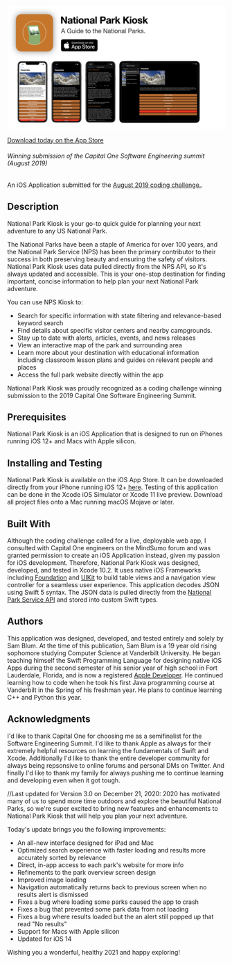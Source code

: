 <img src="https://github.com/samblum17/CapitalOneSES-August2019Submit/blob/master/CapitalOneSES-August2019Submit/CapitalOneSES-August2019Submit/Assets.xcassets/NPS%20Kiosk%202.1%20Marketing.001.png?raw=true">

[Download today on the App Store](https://apps.apple.com/us/app/national-park-kiosk/id1465222121)

###### Winning submission of the Capital One Software Engineering summit (August 2019)
An iOS Application submitted for the [August 2019 coding challenge.](https://www.mindsumo.com/contests/national-park-api).

## Description
National Park Kiosk is your go-to quick guide for planning your next adventure to any US National Park.

The National Parks have been a staple of America for over 100 years, and the National Park Service (NPS) has been the primary contributor to their success in both preserving beauty and ensuring the safety of visitors. National Park Kiosk uses data pulled directly from the NPS API, so it's always updated and accessible. This is your one-stop destination for finding important, concise information to help plan your next National Park adventure. 

You can use NPS Kiosk to:
- Search for specific information with state filtering and relevance-based keyword search
- Find details about specific visitor centers and nearby campgrounds.
- Stay up to date with alerts, articles, events, and news releases
- View an interactive map of the park and surrounding area
- Learn more about your destination with educational information including classroom lesson plans and guides on relevant people and places
- Access the full park website directly within the app

National Park Kiosk was proudly recognized as a coding challenge winning submission to the 2019 Capital One Software Engineering Summit.

## Prerequisites
National Park Kiosk is an iOS Application that is designed to run on iPhones running iOS 12+ and Macs with Apple silicon.

## Installing and Testing
National Park Kiosk is available on the iOS App Store. It can be downloaded directly from your iPhone running iOS 12+ [here](https://apps.apple.com/us/app/national-park-kiosk/id1465222121). Testing of this application can be done in the Xcode iOS Simulator or Xcode 11 live preview. Download all project files onto a Mac running macOS Mojave or later.

## Built With
Although the coding challenge called for a live, deployable web app, I consulted with Capital One engineers on the MindSumo forum and was granted permission to create an iOS Application instead, given my passion for iOS development. Therefore, National Park Kiosk was designed, developed, and tested in Xcode 10.2. It uses native iOS Frameworks including [Foundation](https://developer.apple.com/documentation/foundation) and [UIKit](https://developer.apple.com/documentation/uikit) to build table views and a navigation view controller for a seamless user experience. This application decodes JSON using Swift 5 syntax. The JSON data is pulled directly from the [National Park Service API](https://www.nps.gov/subjects/developer/api-documentation.htm#/) and stored into custom Swift types.

## Authors
This application was designed, developed, and tested entirely and solely by Sam Blum. At the time of this publication, Sam Blum is a 19 year old rising sophomore studying Computer Science at Vanderbilt University. He began teaching himself the Swift Programming Language for designing native iOS Apps during the second semester of his senior year of high school in Fort Lauderdale, Florida, and is now a registered [Apple Developer](https://apps.apple.com/us/developer/sam-blum/id1448067874). He continued learning how to code when he took his first Java programming course at Vanderbilt in the Spring of his freshman year. He plans to continue learning C++ and Python this year.

## Acknowledgments
I'd like to thank Capital One for choosing me as a semifinalist for the Software Engineering Summit. I'd like to thank Apple as always for their extremely helpful resources on learning the fundamentals of Swift and Xcode. Additionally I'd like to thank the entire developer community for always being repsonsive to online forums and personal DMs on Twitter. And finally I'd like to thank my family for always pushing me to continue learning and developing even when it got tough.



//Last updated for Version 3.0 on December 21, 2020:
2020 has motivated many of us to spend more time outdoors and explore the beautiful National Parks, so we're super excited to bring new features and enhancements to National Park Kiosk that will help you plan your next adventure. 

Today's update brings you the following improvements:
- An all-new interface designed for iPad and Mac
- Optimized search experience with faster loading and results more accurately sorted by relevance
- Direct, in-app access to each park's website for more info
- Refinements to the park overview screen design
- Improved image loading
- Navigation automatically returns back to previous screen when no results alert is dismissed
- Fixes a bug where loading some parks caused the app to crash
- Fixes a bug that prevented some park data from not loading
- Fixes a bug where results loaded but the an alert still popped up that read "No results"
- Support for Macs with Apple silicon
- Updated for iOS 14

Wishing you a wonderful, healthy 2021 and happy exploring!
